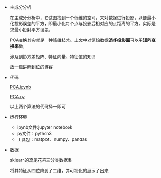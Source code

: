 
+ 主成分分析

  在主成分分析中，它试图找到一个低维的空间，来对数据进行投影，以便最小化投影误差的平方，即最小化每个点与投影后相对应的点距离的平方，实际是求最小投射平方误差。  

  PCA变换其实就是一种降维技术。上文中对原始数据**选择投影面**可以用**矩阵变换来**做。 

  涉及到协方差矩阵、特征向量、特征值的知识

  [放一篇讲解到位的博客](https://blog.csdn.net/a10767891/article/details/80288463)

+ 代码

  [PCA.ipynb](https://github.com/baiyang2464/AI/blob/master/ml/PCA/PCA.ipynb) 

  [PCA.py](https://github.com/baiyang2464/AI/blob/master/ml/PCA/PCA.py) 

  以上两个算法的代码择一即可

+ 运行环境


    + ipynb文件:jupyter notebook
    + py文件：python3
    + 工具包：matplot、numpy、pandas


+ 数据

  sklearn的鸢尾花卉三分类数据集

  将其特征从四位降到了二维，并可视化的展示了出来
